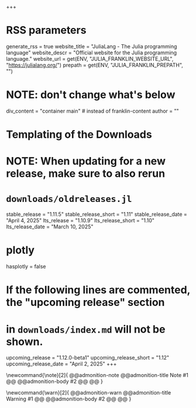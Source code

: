 +++
# RSS parameters
generate_rss = true
website_title = "JuliaLang - The Julia programming language"
website_descr = "Official website for the Julia programming language."
website_url = get(ENV, "JULIA_FRANKLIN_WEBSITE_URL", "https://julialang.org/")
prepath = get(ENV, "JULIA_FRANKLIN_PREPATH", "")

# NOTE: don't change what's below
div_content = "container main"  # instead of franklin-content
author = ""

# Templating of the Downloads
# NOTE: When updating for a new release, make sure to also rerun
# `downloads/oldreleases.jl`
stable_release = "1.11.5"
stable_release_short = "1.11"
stable_release_date = "April 4, 2025"
lts_release = "1.10.9"
lts_release_short = "1.10"
lts_release_date = "March 10, 2025"

# plotly
hasplotly = false

# If the following lines are commented, the "upcoming release" section
# in `downloads/index.md` will not be shown.
upcoming_release = "1.12.0-beta1"
upcoming_release_short = "1.12"
upcoming_release_date = "April 2, 2025"
+++

<!--
Add here global latex commands to use throughout your pages.
-->
\newcommand{\note}[2]{
@@admonition-note
@@admonition-title Note #1 @@
@@admonition-body #2 @@
@@
}

\newcommand{\warn}[2]{
@@admonition-warn
@@admonition-title Warning #1 @@
@@admonition-body #2 @@
@@
}
